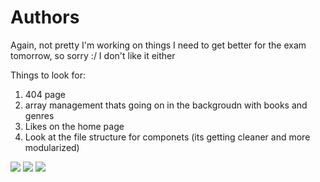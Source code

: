 # Authors

Again, not pretty I'm working on things I need to get better for the exam tomorrow, so sorry :/ I don't like it either

Things to look for:
1. 404 page
2. array management thats going on in the backgroudn with books and genres 
3. Likes on the home page
4. Look at the file structure for componets (its getting cleaner and more modularized)

![](https://github.com/lisabroadhead/MERN/blob/main/fullstack/authors/Screen%20Shot%202022-03-24%20at%204.44.12%20PM.png)
![](https://github.com/lisabroadhead/MERN/blob/main/fullstack/authors/Screen%20Shot%202022-03-24%20at%204.44.24%20PM.png)
![](https://github.com/lisabroadhead/MERN/blob/main/fullstack/authors/Screen%20Shot%202022-03-24%20at%204.44.40%20PM.png)
